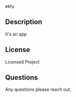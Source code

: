 
    #APp
## Description
It's an app
## License
Licensed Project

## Questions
Any questions please reach out.

